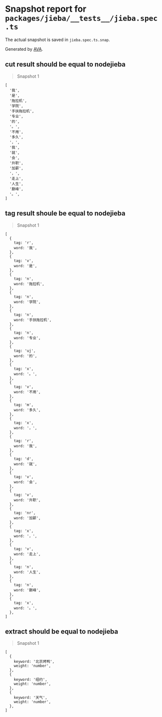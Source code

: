 # Snapshot report for `packages/jieba/__tests__/jieba.spec.ts`

The actual snapshot is saved in `jieba.spec.ts.snap`.

Generated by [AVA](https://avajs.dev).

## cut result should be equal to nodejieba

> Snapshot 1

    [
      '我',
      '是',
      '拖拉机',
      '学院',
      '手扶拖拉机',
      '专业',
      '的',
      '。',
      '不用',
      '多久',
      '，',
      '我',
      '就',
      '会',
      '升职',
      '加薪',
      '，',
      '走上',
      '人生',
      '巅峰',
      '。',
    ]

## tag result shoule be equal to nodejieba

> Snapshot 1

    [
      {
        tag: 'r',
        word: '我',
      },
      {
        tag: 'v',
        word: '是',
      },
      {
        tag: 'n',
        word: '拖拉机',
      },
      {
        tag: 'n',
        word: '学院',
      },
      {
        tag: 'n',
        word: '手扶拖拉机',
      },
      {
        tag: 'n',
        word: '专业',
      },
      {
        tag: 'uj',
        word: '的',
      },
      {
        tag: 'x',
        word: '。',
      },
      {
        tag: 'v',
        word: '不用',
      },
      {
        tag: 'm',
        word: '多久',
      },
      {
        tag: 'x',
        word: '，',
      },
      {
        tag: 'r',
        word: '我',
      },
      {
        tag: 'd',
        word: '就',
      },
      {
        tag: 'v',
        word: '会',
      },
      {
        tag: 'v',
        word: '升职',
      },
      {
        tag: 'nr',
        word: '加薪',
      },
      {
        tag: 'x',
        word: '，',
      },
      {
        tag: 'v',
        word: '走上',
      },
      {
        tag: 'n',
        word: '人生',
      },
      {
        tag: 'n',
        word: '巅峰',
      },
      {
        tag: 'x',
        word: '。',
      },
    ]

## extract should be equal to nodejieba

> Snapshot 1

    [
      {
        keyword: '北京烤鸭',
        weight: 'number',
      },
      {
        keyword: '纽约',
        weight: 'number',
      },
      {
        keyword: '天气',
        weight: 'number',
      },
    ]
